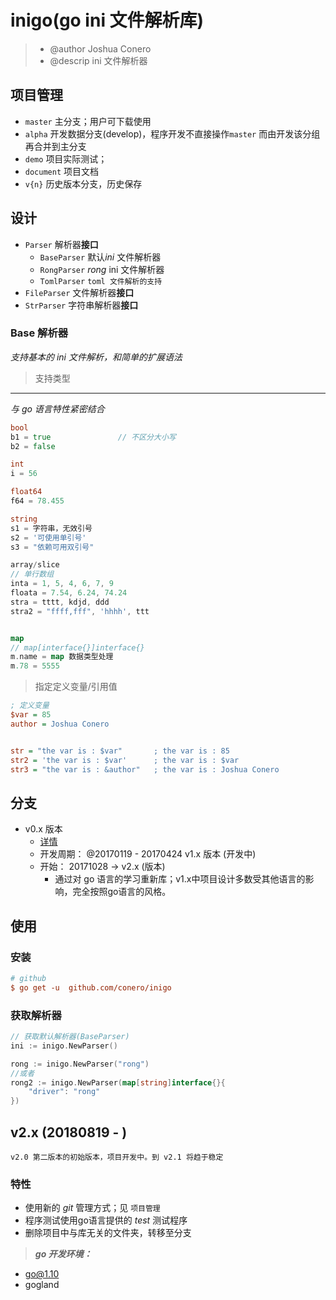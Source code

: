 # inigo(go ini 文件解析库)
> - @author Joshua Conero
> - @descrip ini 文件解析器

## 项目管理
- ``master`` 主分支；用户可下载使用
- ``alpha`` 开发数据分支(develop)，程序开发不直接操作``master`` 而由开发该分组再合并到主分支
- ``demo`` 项目实际测试；
- ``document`` 项目文档
- ``v{n}`` 历史版本分支，历史保存

## 设计

- `Parser`		解析器**接口**
  - `BaseParser`   默认*ini* 文件解析器
  - `RongParser`   *rong* ini 文件解析器
  - `TomlParser`  `toml 文件解析的支持`
- `FileParser` 文件解析器**接口**
- `StrParser` 字符串解析器**接口**





### Base 解析器

*支持基本的 ini 文件解析，和简单的扩展语法*



> 支持类型

------

*与 go 语言特性紧密结合*

```go
bool
b1 = true				// 不区分大小写
b2 = false

int
i = 56

float64
f64 = 78.455

string
s1 = 字符串，无效引号
s2 = '可使用单引号'
s3 = "依赖可用双引号"

array/slice
// 单行数组
inta = 1, 5, 4, 6, 7, 9
floata = 7.54, 6.24, 74.24
stra = tttt, kdjd, ddd
stra2 = "ffff,fff", 'hhhh', ttt


map
// map[interface{}]interface{}
m.name = map 数据类型处理
m.78 = 5555

```





> 指定定义变量/引用值

```ini
; 定义变量
$var = 85
author = Joshua Conero


str = "the var is : $var"     	; the var is : 85
str2 = 'the var is : $var'     	; the var is : $var
str3 = "the var is : &author"   ; the var is : Joshua Conero

```









## 分支

- v0.x 版本
  - [详情](./doc/readme-v0.x.md)
  - 开发周期： @20170119 - 20170424
    v1.x 版本		(开发中)
  - 开始： 20171028 -> 
    v2.x (版本)	
    - 通过对 go 语言的学习重新库；v1.x中项目设计多数受其他语言的影响，完全按照go语言的风格。



## 使用

### 安装

```ini
# github
$ go get -u  github.com/conero/inigo

```

### 获取解析器

```go
// 获取默认解析器(BaseParser)
ini := inigo.NewParser()

rong := inigo.NewParser("rong")
//或者
rong2 := inigo.NewParser(map[string]interface{}{
    "driver": "rong"
})

```





## v2.x (20180819 - )

`v2.0 第二版本的初始版本，项目开发中。到 v2.1 将趋于稳定`

### 特性

- 使用新的 *git* 管理方式；见 ``项目管理``
- 程序测试使用go语言提供的 *test* 测试程序
- 删除项目中与库无关的文件夹，转移至分支



> ***go 开发环境：***

- go@1.10
- gogland
